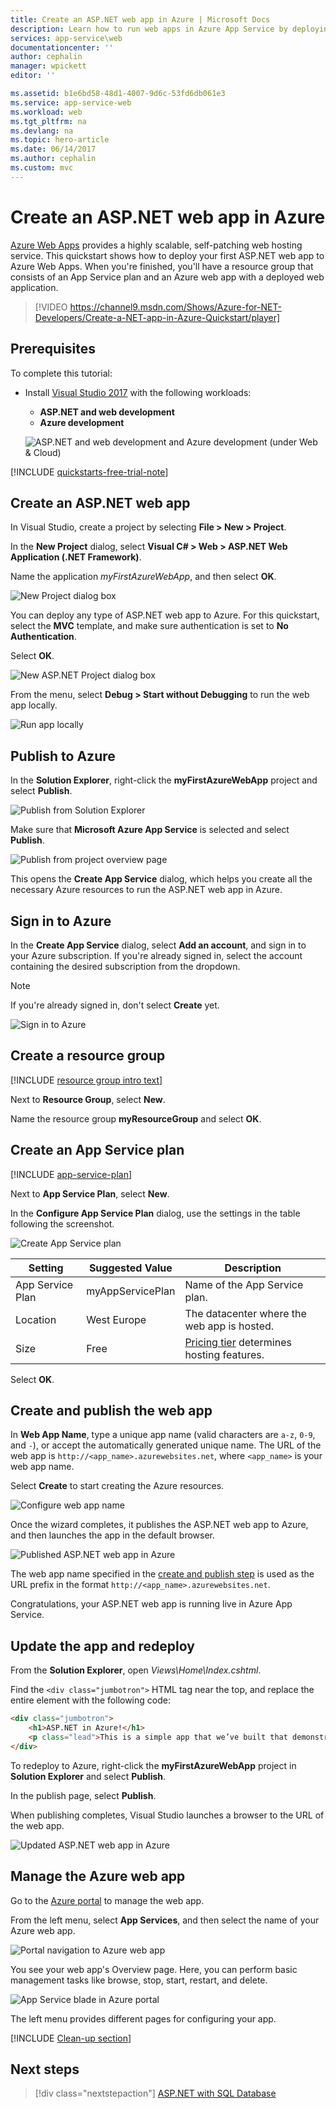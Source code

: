 ```yaml
---
title: Create an ASP.NET web app in Azure | Microsoft Docs
description: Learn how to run web apps in Azure App Service by deploying the default ASP.NET web app.
services: app-service\web
documentationcenter: ''
author: cephalin
manager: wpickett
editor: ''

ms.assetid: b1e6bd58-48d1-4007-9d6c-53fd6db061e3
ms.service: app-service-web
ms.workload: web
ms.tgt_pltfrm: na
ms.devlang: na
ms.topic: hero-article
ms.date: 06/14/2017
ms.author: cephalin
ms.custom: mvc
---
```

# Create an ASP.NET web app in Azure

[Azure Web Apps](https://docs.microsoft.com/azure/app-service-web/app-service-web-overview) provides a highly scalable, self-patching web hosting service.  This quickstart shows how to deploy your first ASP.NET web app to Azure Web Apps. When you're finished, you'll have a resource group that consists of an App Service plan and an Azure web app with a deployed web application.

> [!VIDEO https://channel9.msdn.com/Shows/Azure-for-NET-Developers/Create-a-NET-app-in-Azure-Quickstart/player]

## Prerequisites

To complete this tutorial:

* Install [Visual Studio 2017](https://www.visualstudio.com/downloads/) with the following workloads:
    - **ASP.NET and web development**
    - **Azure development**

    ![ASP.NET and web development and Azure development (under Web & Cloud)](media/app-service-web-tutorial-dotnet-sqldatabase/workloads.png)

[!INCLUDE [quickstarts-free-trial-note](../../includes/quickstarts-free-trial-note.md)]

## Create an ASP.NET web app

In Visual Studio, create a project by selecting **File > New > Project**. 

In the **New Project** dialog, select **Visual C# > Web > ASP.NET Web Application (.NET Framework)**.

Name the application _myFirstAzureWebApp_, and then select **OK**.
   
![New Project dialog box](./media/app-service-web-get-started-dotnet/new-project.png)

You can deploy any type of ASP.NET web app to Azure. For this quickstart, select the **MVC** template, and make sure authentication is set to **No Authentication**.
      
Select **OK**.

![New ASP.NET Project dialog box](./media/app-service-web-get-started-dotnet/select-mvc-template.png)

From the menu, select **Debug > Start without Debugging** to run the web app locally.

![Run app locally](./media/app-service-web-get-started-dotnet/local-web-app.png)

## Publish to Azure

In the **Solution Explorer**, right-click the **myFirstAzureWebApp** project and select **Publish**.

![Publish from Solution Explorer](./media/app-service-web-get-started-dotnet/solution-explorer-publish.png)

Make sure that **Microsoft Azure App Service** is selected and select **Publish**.

![Publish from project overview page](./media/app-service-web-get-started-dotnet/publish-to-app-service.png)

This opens the **Create App Service** dialog, which helps you create all the necessary Azure resources to run the ASP.NET web app in Azure.

## Sign in to Azure

In the **Create App Service** dialog, select **Add an account**, and sign in to your Azure subscription. If you're already signed in, select the account containing the desired subscription from the dropdown.

> [!NOTE]
> If you're already signed in, don't select **Create** yet.
>
>
   
![Sign in to Azure](./media/app-service-web-get-started-dotnet/sign-in-azure.png)

## Create a resource group

[!INCLUDE [resource group intro text](../../includes/resource-group.md)]

Next to **Resource Group**, select **New**.

Name the resource group **myResourceGroup** and select **OK**.

## Create an App Service plan

[!INCLUDE [app-service-plan](../../includes/app-service-plan.md)]

Next to **App Service Plan**, select **New**. 

In the **Configure App Service Plan** dialog, use the settings in the table following the screenshot.

![Create App Service plan](./media/app-service-web-get-started-dotnet/configure-app-service-plan.png)

| Setting | Suggested Value | Description |
|-|-|-|
|App Service Plan| myAppServicePlan | Name of the App Service plan. |
| Location | West Europe | The datacenter where the web app is hosted. |
| Size | Free | [Pricing tier](https://azure.microsoft.com/pricing/details/app-service/) determines hosting features. |

Select **OK**.

## Create and publish the web app

In **Web App Name**, type a unique app name (valid characters are `a-z`, `0-9`, and `-`), or accept the automatically generated unique name. The URL of the web app is `http://<app_name>.azurewebsites.net`, where `<app_name>` is your web app name.

Select **Create** to start creating the Azure resources.

![Configure web app name](./media/app-service-web-get-started-dotnet/web-app-name.png)

Once the wizard completes, it publishes the ASP.NET web app to Azure, and then launches the app in the default browser.

![Published ASP.NET web app in Azure](./media/app-service-web-get-started-dotnet/published-azure-web-app.png)

The web app name specified in the [create and publish step](#create-and-publish-the-web-app) is used as the URL prefix in the format `http://<app_name>.azurewebsites.net`.

Congratulations, your ASP.NET web app is running live in Azure App Service.

## Update the app and redeploy

From the **Solution Explorer**, open _Views\Home\Index.cshtml_.

Find the `<div class="jumbotron">` HTML tag near the top, and replace the entire element with the following code:

```HTML
<div class="jumbotron">
    <h1>ASP.NET in Azure!</h1>
    <p class="lead">This is a simple app that we’ve built that demonstrates how to deploy a .NET app to Azure App Service.</p>
</div>
```

To redeploy to Azure, right-click the **myFirstAzureWebApp** project in **Solution Explorer** and select **Publish**.

In the publish page, select **Publish**.

When publishing completes, Visual Studio launches a browser to the URL of the web app.

![Updated ASP.NET web app in Azure](./media/app-service-web-get-started-dotnet/updated-azure-web-app.png)

## Manage the Azure web app

Go to the <a href="https://portal.azure.com" target="_blank">Azure portal</a> to manage the web app.

From the left menu, select **App Services**, and then select the name of your Azure web app.

![Portal navigation to Azure web app](./media/app-service-web-get-started-dotnet/access-portal.png)

You see your web app's Overview page. Here, you can perform basic management tasks like browse, stop, start, restart, and delete. 

![App Service blade in Azure portal](./media/app-service-web-get-started-dotnet/web-app-blade.png)

The left menu provides different pages for configuring your app. 

[!INCLUDE [Clean-up section](../../includes/clean-up-section-portal.md)]

## Next steps

> [!div class="nextstepaction"]
> [ASP.NET with SQL Database](app-service-web-tutorial-dotnet-sqldatabase.md)
